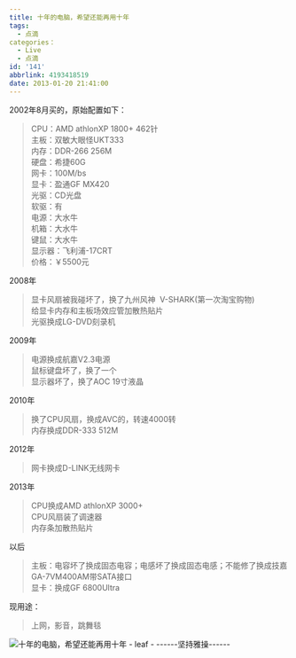```yaml
---
title: 十年的电脑，希望还能再用十年
tags:
  - 点滴
categories：
  - Live
  - 点滴
id: '141'
abbrlink: 4193418519
date: 2013-01-20 21:41:00
---
```


2002年8月买的，原始配置如下：  

> CPU：AMD athlonXP 1800+ 462针  
> 主板：双敏大眼怪UKT333  
> 内存：DDR-266 256M  
> 硬盘：希捷60G  
> 网卡：100M/bs  
> 显卡：盈通GF MX420  
> 光驱：CD光盘  
> 软驱：有  
> 电源：大水牛  
> 机箱：大水牛  
> 键鼠：大水牛  
> 显示器：飞利浦-17CRT  
> 价格：￥5500元  
>   

2008年  

> 显卡风扇被我碰坏了，换了九州风神  V-SHARK(第一次淘宝购物)  
> 给显卡内存和主板场效应管加散热贴片  
> 光驱换成LG-DVD刻录机  

  
2009年  

> 电源换成航嘉V2.3电源  
> 鼠标键盘坏了，换了一个  
> 显示器坏了，换了AOC 19寸液晶

  
2010年  

> 换了CPU风扇，换成AVC的，转速4000转  
> 内存换成DDR-333 512M  

  
2012年  

> 网卡换成D-LINK无线网卡  

  
2013年  

> CPU换成AMD athlonXP 3000+  
> CPU风扇装了调速器  
> 内存条加散热贴片  
>   

以后  

> 主板：电容坏了换成固态电容；电感坏了换成固态电感；不能修了换成技嘉GA-7VM400AM带SATA接口  
> 显卡：换成GF 6800Ultra  
>   

现用途：  

> 上网，影音，跳舞毯  

  

![十年的电脑，希望还能再用十年 - leaf - ------坚持雅操------](http://img4.ph.126.net/-SxRwUC2USZNjs0Ox5vzFw==/6597701985843127674.jpg "十年的电脑，希望还能再用十年 - leaf - ------坚持雅操------")